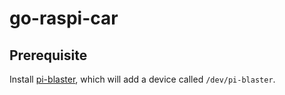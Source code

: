 # go-raspi-car

## Prerequisite

Install [pi-blaster](https://github.com/sarfata/pi-blaster), which will add a device called `/dev/pi-blaster`.


